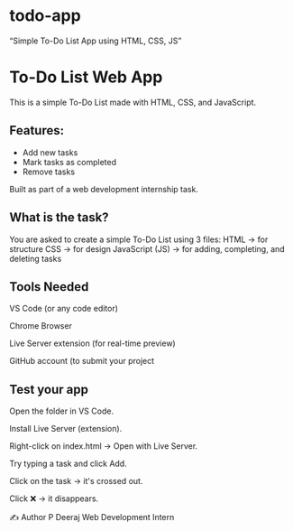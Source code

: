 # todo-app
“Simple To-Do List App using HTML, CSS, JS”
# To-Do List Web App

This is a simple To-Do List made with HTML, CSS, and JavaScript.

## Features:
- Add new tasks
- Mark tasks as completed
- Remove tasks

Built as part of a web development internship task.

## What is the task?
You are asked to create a simple To-Do List using 3 files:
HTML → for structure
CSS → for design
JavaScript (JS) → for adding, completing, and deleting tasks

## Tools Needed
VS Code (or any code editor)

Chrome Browser

Live Server extension (for real-time preview)

GitHub account (to submit your project

## Test your app
Open the folder in VS Code.

Install Live Server (extension).

Right-click on index.html → Open with Live Server.

Try typing a task and click Add.

Click on the task → it's crossed out.

Click ❌ → it disappears.

✍️ Author
P Deeraj
Web Development Intern
